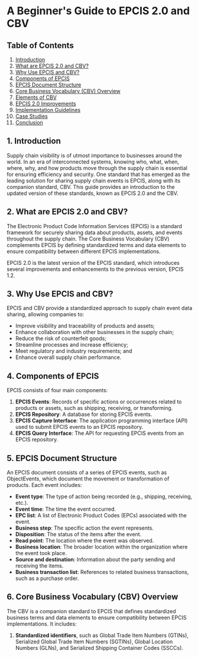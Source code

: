 # A Beginner's Guide to EPCIS 2.0 and CBV

## Table of Contents
1. [Introduction](#introduction)
2. [What are EPCIS 2.0 and CBV?](#what-are-epcis-20-and-cbv)
3. [Why Use EPCIS and CBV?](#why-use-epcis-and-cbv)
4. [Components of EPCIS](#components-of-epcis)
5. [EPCIS Document Structure](#epcis-document-structure)
6. [Core Business Vocabulary (CBV) Overview](#core-business-vocabulary-cbv-overview)
7. [Elements of CBV](#elements-of-cbv)
8. [EPCIS 2.0 Improvements](#epcis-20-improvements)
9. [Implementation Guidelines](#implementation-guidelines)
10. [Case Studies](#case-studies)
11. [Conclusion](#conclusion)

## 1. Introduction <a name="introduction"></a>

Supply chain visibility is of utmost importance to businesses around the world. In an era of interconnected systems, knowing who, what, when, where, why, and how products move through the supply chain is essential for ensuring efficiency and security. One standard that has emerged as the leading solution for sharing supply chain events is EPCIS, along with its companion standard, CBV. This guide provides an introduction to the updated version of these standards, known as EPCIS 2.0 and the CBV.

## 2. What are EPCIS 2.0 and CBV? <a name="what-are-epcis-20-and-cbv"></a>

The Electronic Product Code Information Services (EPCIS) is a standard framework for securely sharing data about products, assets, and events throughout the supply chain. The Core Business Vocabulary (CBV) complements EPCIS by defining standardized terms and data elements to ensure compatibility between different EPCIS implementations. 

EPCIS 2.0 is the latest version of the EPCIS standard, which introduces several improvements and enhancements to the previous version, EPCIS 1.2.

## 3. Why Use EPCIS and CBV? <a name="why-use-epcis-and-cbv"></a>

EPCIS and CBV provide a standardized approach to supply chain event data sharing, allowing companies to:

- Improve visibility and traceability of products and assets;
- Enhance collaboration with other businesses in the supply chain;
- Reduce the risk of counterfeit goods;
- Streamline processes and increase efficiency;
- Meet regulatory and industry requirements; and
- Enhance overall supply chain performance.

## 4. Components of EPCIS <a name="components-of-epcis"></a>

EPCIS consists of four main components:

1. **EPCIS Events**: Records of specific actions or occurrences related to products or assets, such as shipping, receiving, or transforming.
2. **EPCIS Repository**: A database for storing EPCIS events.
3. **EPCIS Capture Interface**: The application programming interface (API) used to submit EPCIS events to an EPCIS repository.
4. **EPCIS Query Interface**: The API for requesting EPCIS events from an EPCIS repository.

## 5. EPCIS Document Structure <a name="epcis-document-structure"></a>

An EPCIS document consists of a series of EPCIS events, such as ObjectEvents, which document the movement or transformation of products. Each event includes:

- **Event type**: The type of action being recorded (e.g., shipping, receiving, etc.).
- **Event time**: The time the event occurred.
- **EPC list**: A list of Electronic Product Codes (EPCs) associated with the event.
- **Business step**: The specific action the event represents.
- **Disposition**: The status of the items after the event.
- **Read point**: The location where the event was observed.
- **Business location**: The broader location within the organization where the event took place.
- **Source and destination**: Information about the party sending and receiving the items.
- **Business transaction list**: References to related business transactions, such as a purchase order.

## 6. Core Business Vocabulary (CBV) Overview <a name="core-business-vocabulary-cbv-overview"></a>

The CBV is a companion standard to EPCIS that defines standardized business terms and data elements to ensure compatibility between EPCIS implementations. It includes:

1. **Standardized identifiers**, such as Global Trade Item Numbers (GTINs), Serialized Global Trade Item Numbers (SGTINs), Global Location Numbers (GLNs), and Serialized Shipping Container Codes (SSCCs).